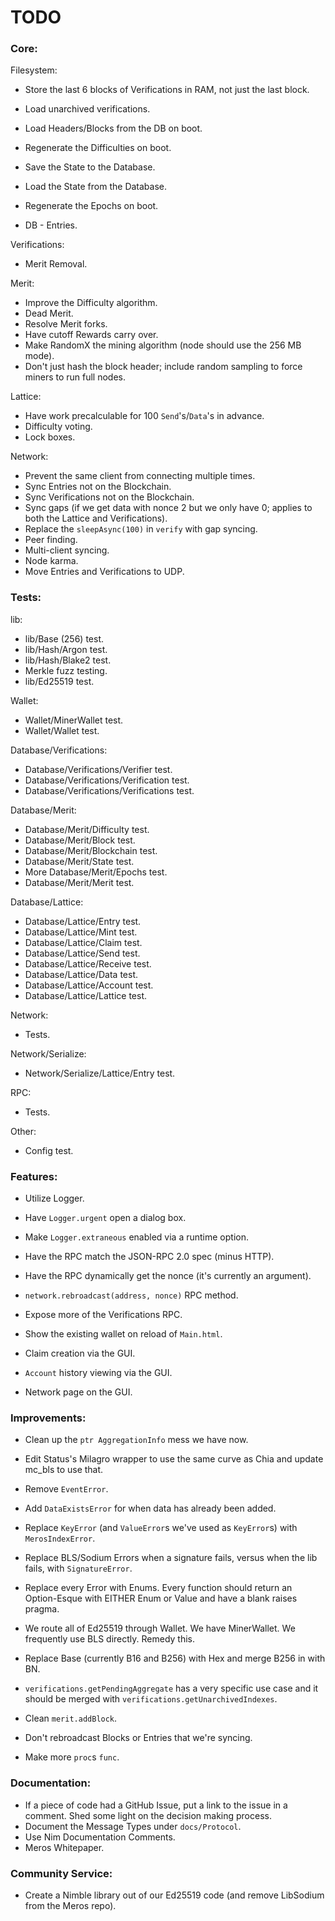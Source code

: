 # TODO

### Core:
Filesystem:
- Store the last 6 blocks of Verifications in RAM, not just the last block.
- Load unarchived verifications.

- Load Headers/Blocks from the DB on boot.

- Regenerate the Difficulties on boot.

- Save the State to the Database.
- Load the State from the Database.

- Regenerate the Epochs on boot.

- DB - Entries.

Verifications:
- Merit Removal.

Merit:
- Improve the Difficulty algorithm.
- Dead Merit.
- Resolve Merit forks.
- Have cutoff Rewards carry over.
- Make RandomX the mining algorithm (node should use the 256 MB mode).
- Don't just hash the block header; include random sampling to force miners to run full nodes.

Lattice:
- Have work precalculable for 100 `Send`'s/`Data`'s in advance.
- Difficulty voting.
- Lock boxes.

Network:
- Prevent the same client from connecting multiple times.
- Sync Entries not on the Blockchain.
- Sync Verifications not on the Blockchain.
- Sync gaps (if we get data with nonce 2 but we only have 0; applies to both the Lattice and Verifications).
- Replace the `sleepAsync(100)` in `verify` with gap syncing.
- Peer finding.
- Multi-client syncing.
- Node karma.
- Move Entries and Verifications to UDP.

### Tests:
lib:
- lib/Base (256) test.
- lib/Hash/Argon test.
- lib/Hash/Blake2 test.
- Merkle fuzz testing.
- lib/Ed25519 test.

Wallet:
- Wallet/MinerWallet test.
- Wallet/Wallet test.

Database/Verifications:
- Database/Verifications/Verifier test.
- Database/Verifications/Verification test.
- Database/Verifications/Verifications test.

Database/Merit:
- Database/Merit/Difficulty test.
- Database/Merit/Block test.
- Database/Merit/Blockchain test.
- Database/Merit/State test.
- More Database/Merit/Epochs test.
- Database/Merit/Merit test.

Database/Lattice:
- Database/Lattice/Entry test.
- Database/Lattice/Mint test.
- Database/Lattice/Claim test.
- Database/Lattice/Send test.
- Database/Lattice/Receive test.
- Database/Lattice/Data test.
- Database/Lattice/Account test.
- Database/Lattice/Lattice test.

Network:
- Tests.

Network/Serialize:
- Network/Serialize/Lattice/Entry test.

RPC:
- Tests.

Other:
- Config test.

### Features:
- Utilize Logger.
- Have `Logger.urgent` open a dialog box.
- Make `Logger.extraneous` enabled via a runtime option.

- Have the RPC match the JSON-RPC 2.0 spec (minus HTTP).
- Have the RPC dynamically get the nonce (it's currently an argument).
- `network.rebroadcast(address, nonce)` RPC method.
- Expose more of the Verifications RPC.

- Show the existing wallet on reload of `Main.html`.
- Claim creation via the GUI.
- `Account` history viewing via the GUI.
- Network page on the GUI.

### Improvements:
- Clean up the `ptr AggregationInfo` mess we have now.
- Edit Status's Milagro wrapper to use the same curve as Chia and update mc_bls to use that.

- Remove `EventError`.
- Add `DataExistsError` for when data has already been added.
- Replace `KeyError` (and `ValueError`s we've used as `KeyError`s) with `MerosIndexError`.
- Replace BLS/Sodium Errors when a signature fails, versus when the lib fails, with `SignatureError`.
- Replace every Error with Enums. Every function should return an Option-Esque with EITHER Enum or Value and have a blank raises pragma.

- We route all of Ed25519 through Wallet. We have MinerWallet. We frequently use BLS directly. Remedy this.
- Replace Base (currently B16 and B256) with Hex and merge B256 in with BN.

- `verifications.getPendingAggregate` has a very specific use case and it should be merged with `verifications.getUnarchivedIndexes`.

- Clean `merit.addBlock`.
- Don't rebroadcast Blocks or Entries that we're syncing.

- Make more `proc`s `func`.

### Documentation:
- If a piece of code had a GitHub Issue, put a link to the issue in a comment. Shed some light on the decision making process.
- Document the Message Types under `docs/Protocol`.
- Use Nim Documentation Comments.
- Meros Whitepaper.

### Community Service:
- Create a Nimble library out of our Ed25519 code (and remove LibSodium from the Meros repo).
